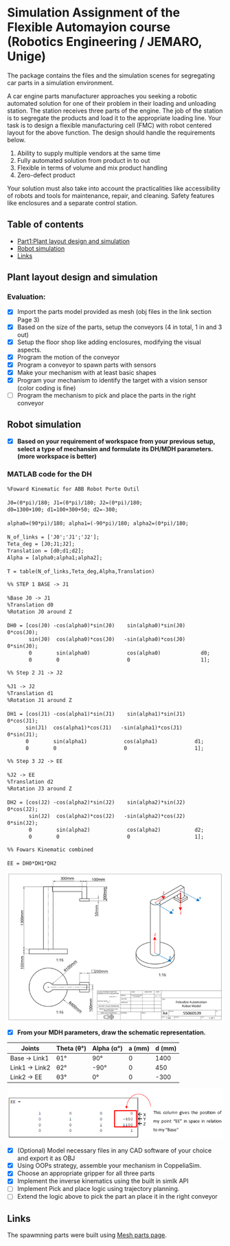 # Simulation Assignment of the Flexible Automayion course (Robotics Engineering / JEMARO, Unige)
The package contains the files and the simulation scenes for segregating car parts in a simulation environment.

A car engine parts manufacturer approaches you seeking a robotic automated solution for one of their problem in their loading and unloading station. The station receives three parts of the engine. The job of the station is to segregate the products and load it to the appropriate loading line. 
Your task is to design a flexible manufacturing cell (FMC) with robot centered layout for the above function. The design should handle the requirements below.

1. Ability to supply multiple vendors at the same time
2. Fully automated solution from product in to out
3. Flexible in terms of volume and mix product handling
4. Zero-defect product

Your solution must also take into account the practicalities like accessibility of robots and tools for maintenance, repair, and cleaning. Safety features like enclosures and a separate control station.

## Table of contents
* [Part1:Plant layout design and simulation](#part1:plant-layout-design-and-simulation)
* [Robot simulation](#robot-simulation)
* [Links](#links)

## Plant layout design and simulation

### Evaluation:

- [x] Import the parts model provided as mesh (obj files in the link section Page 3)
- [x] Based on the size of the parts, setup the conveyors (4 in total, 1 in and 3 out)
- [x] Setup the floor shop like adding enclosures, modifying the visual aspects.
- [x] Program the motion of the conveyor
- [x] Program a conveyor to spawn parts with sensors
- [x] Make your mechanism with at least basic shapes
- [x] Program your mechanism to identify the target with a vision sensor (color coding is fine)
- [ ] Program the mechanism to pick and place the parts in the right conveyor

## Robot simulation

- [x] **Based on your requirement of workspace from your previous setup, select a type of mechansim and formulate its DH/MDH parameters. (more workspace is better)**

### MATLAB code for the DH
```
%Foward Kinematic for ABB Robot Porte Outil
 
J0=(0*pi)/180; J1=(0*pi)/180; J2=(0*pi)/180;     
d0=1300+100; d1=100+300+50; d2=-300;                                                       
                                                                                                     
alpha0=(90*pi)/180; alpha1=(-90*pi)/180; alpha2=(0*pi)/180; 

N_of_links = ['J0';'J1';'J2'];
Teta_deg = [J0;J1;J2];                       
Translation = [d0;d1;d2];
Alpha = [alpha0;alpha1;alpha2];
 
T = table(N_of_links,Teta_deg,Alpha,Translation)
```
```
%% STEP 1 BASE -> J1
 
%Base J0 -> J1 
%Translation d0
%Rotation J0 around Z
 
DH0 = [cos(J0) -cos(alpha0)*sin(J0)    sin(alpha0)*sin(J0)     0*cos(J0);
       sin(J0)  cos(alpha0)*cos(J0)   -sin(alpha0)*cos(J0)     0*sin(J0);
       0        sin(alpha0)            cos(alpha0)             d0;
       0        0                      0                       1];
 ```
 ```
 %% Step 2 J1 -> J2
 
%J1 -> J2
%Translation d1
%Rotation J1 around Z
 
DH1 = [cos(J1) -cos(alpha1)*sin(J1)    sin(alpha1)*sin(J1)    0*cos(J1);
       sin(J1)  cos(alpha1)*cos(J1)   -sin(alpha1)*cos(J1)    0*sin(J1);
       0        sin(alpha1)            cos(alpha1)            d1;
       0        0                      0                      1];
```
``` 
%% Step 3 J2 -> EE
 
%J2 -> EE
%Translation d2
%Rotation J3 around Z
 
DH2 = [cos(J2) -cos(alpha2)*sin(J2)    sin(alpha2)*sin(J2)   0*cos(J2);
       sin(J2)  cos(alpha2)*cos(J2)   -sin(alpha2)*cos(J2)   0*sin(J2);
       0        sin(alpha2)            cos(alpha2)           d2;
       0        0                      0                     1];
```
``` 
%% Fowars Kinematic combined
 
EE = DH0*DH1*DH2
```
![](scenes/DH_robot.png)

- [x] **From your MDH parameters, draw the schematic representation.** 

| Joints  |  Theta (θ°)  | Alpha (α°)  |  a (mm)|  d (mm)
| ------------------- | ------------------- | ------------------- | ------------------- | ------------------- 
|  Base -> Link1 |  θ1° |   90° |  0 |  1400 
|  Link1 -> Link2 |  θ2° |  -90° |  0 |  450  
|  Link2 -> EE |  θ3° |    0° |  0 |  -300  

![](scenes/DH_collumn.png)

- [x] \(Optional) Model necessary files in any CAD software of your choice and export it as OBJ 
- [x] Using OOPs strategy, assemble your mechanism in CoppeliaSim.
- [x] Choose an appropriate gripper for all three parts 
- [x] Implement the inverse kinematics using the built in simIk API
- [ ] Implement Pick and place logic using trajectory planning. 
- [ ] Extend the logic above to pick the part an place it in the right conveyor

## Links

The spawmning parts were built using [Mesh parts page](https://unigeit.sharepoint.com/:f:/r/sites/FLEXIBLEAUTOMATION2021/Documenti%20condivisi/ModelForSimulationAssignment?csf=1&web=1&e=B9YCQ1).
